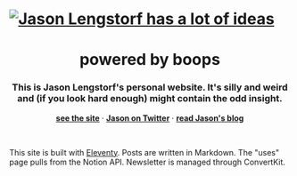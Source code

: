 # [![Jason Lengstorf has a lot of ideas](https://res.cloudinary.com/jlengstorf/image/upload/q_auto,f_auto,w_1200/v1593579116/jason.energy/og-image.jpg)](https://jason.energy)

<h1 align="center">
  powered by boops
</h1>
<h3 align="center">
  This is Jason Lengstorf's personal website. It's silly and weird and (if you look hard enough) might contain the odd insight.
</h3>
<p align="center">
  <a href="https://www.jason.energy/"><strong>see the site</strong></a> · 
  <a href="https://twitter.com/jlengstorf"><strong>Jason on Twitter</strong></a> · 
  <a href="https://jason.energy/posts"><strong>read Jason's blog</strong></a>
</p>

&nbsp;

This site is built with [Eleventy](https://11ty.dev/). Posts are written in Markdown. The "uses" page pulls from the Notion API. Newsletter is managed through ConvertKit.
